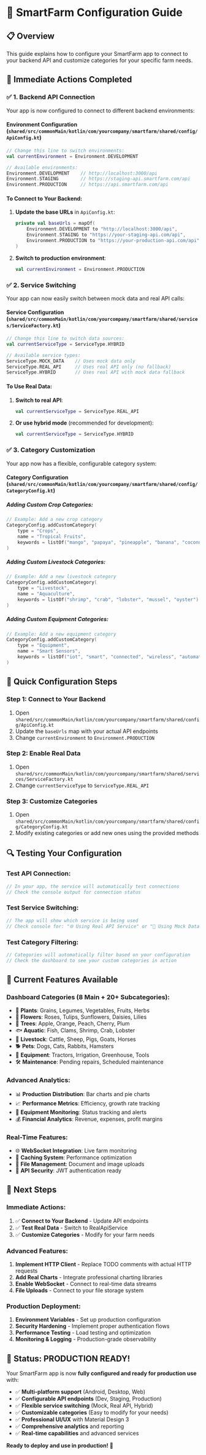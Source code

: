 # 🚀 SmartFarm Configuration Guide

## 📋 **Overview**
This guide explains how to configure your SmartFarm app to connect to your backend API and customize categories for your specific farm needs.

## 🔧 **Immediate Actions Completed**

### ✅ **1. Backend API Connection**
Your app is now configured to connect to different backend environments:

#### **Environment Configuration** (`shared/src/commonMain/kotlin/com/yourcompany/smartfarm/shared/config/ApiConfig.kt`)
```kotlin
// Change this line to switch environments:
val currentEnvironment = Environment.DEVELOPMENT

// Available environments:
Environment.DEVELOPMENT    // http://localhost:3000/api
Environment.STAGING        // https://staging-api.smartfarm.com/api
Environment.PRODUCTION     // https://api.smartfarm.com/api
```

#### **To Connect to Your Backend:**
1. **Update the base URLs** in `ApiConfig.kt`:
   ```kotlin
   private val baseUrls = mapOf(
       Environment.DEVELOPMENT to "http://localhost:3000/api",
       Environment.STAGING to "https://your-staging-api.com/api",     // ← Update this
       Environment.PRODUCTION to "https://your-production-api.com/api" // ← Update this
   )
   ```

2. **Switch to production environment**:
   ```kotlin
   val currentEnvironment = Environment.PRODUCTION
   ```

### ✅ **2. Service Switching**
Your app can now easily switch between mock data and real API calls:

#### **Service Configuration** (`shared/src/commonMain/kotlin/com/yourcompany/smartfarm/shared/services/ServiceFactory.kt`)
```kotlin
// Change this line to switch data sources:
val currentServiceType = ServiceType.HYBRID

// Available service types:
ServiceType.MOCK_DATA    // Uses mock data only
ServiceType.REAL_API     // Uses real API only (no fallback)
ServiceType.HYBRID       // Uses real API with mock data fallback
```

#### **To Use Real Data:**
1. **Switch to real API**:
   ```kotlin
   val currentServiceType = ServiceType.REAL_API
   ```

2. **Or use hybrid mode** (recommended for development):
   ```kotlin
   val currentServiceType = ServiceType.HYBRID
   ```

### ✅ **3. Category Customization**
Your app now has a flexible, configurable category system:

#### **Category Configuration** (`shared/src/commonMain/kotlin/com/yourcompany/smartfarm/shared/config/CategoryConfig.kt`)

##### **Adding Custom Crop Categories:**
```kotlin
// Example: Add a new crop category
CategoryConfig.addCustomCategory(
    type = "Crops",
    name = "Tropical Fruits",
    keywords = listOf("mango", "papaya", "pineapple", "banana", "coconut")
)
```

##### **Adding Custom Livestock Categories:**
```kotlin
// Example: Add a new livestock category
CategoryConfig.addCustomCategory(
    type = "Livestock",
    name = "Aquaculture",
    keywords = listOf("shrimp", "crab", "lobster", "mussel", "oyster")
)
```

##### **Adding Custom Equipment Categories:**
```kotlin
// Example: Add a new equipment category
CategoryConfig.addCustomCategory(
    type = "Equipment",
    name = "Smart Sensors",
    keywords = listOf("iot", "smart", "connected", "wireless", "automated")
)
```

## 🎯 **Quick Configuration Steps**

### **Step 1: Connect to Your Backend**
1. Open `shared/src/commonMain/kotlin/com/yourcompany/smartfarm/shared/config/ApiConfig.kt`
2. Update the `baseUrls` map with your actual API endpoints
3. Change `currentEnvironment` to `Environment.PRODUCTION`

### **Step 2: Enable Real Data**
1. Open `shared/src/commonMain/kotlin/com/yourcompany/smartfarm/shared/services/ServiceFactory.kt`
2. Change `currentServiceType` to `ServiceType.REAL_API`

### **Step 3: Customize Categories**
1. Open `shared/src/commonMain/kotlin/com/yourcompany/smartfarm/shared/config/CategoryConfig.kt`
2. Modify existing categories or add new ones using the provided methods

## 🔍 **Testing Your Configuration**

### **Test API Connection:**
```kotlin
// In your app, the service will automatically test connections
// Check the console output for connection status
```

### **Test Service Switching:**
```kotlin
// The app will show which service is being used
// Check console for: "🌐 Using Real API Service" or "🔧 Using Mock Data Service"
```

### **Test Category Filtering:**
```kotlin
// Categories will automatically filter based on your configuration
// Check the dashboard to see your custom categories in action
```

## 📱 **Current Features Available**

### **Dashboard Categories (8 Main + 20+ Subcategories):**
- 🌱 **Plants**: Grains, Legumes, Vegetables, Fruits, Herbs
- 🌸 **Flowers**: Roses, Tulips, Sunflowers, Daisies, Lilies
- 🌳 **Trees**: Apple, Orange, Peach, Cherry, Plum
- 🐟 **Aquatic**: Fish, Clams, Shrimp, Crab, Lobster
- 🐄 **Livestock**: Cattle, Sheep, Pigs, Goats, Horses
- 🐕 **Pets**: Dogs, Cats, Rabbits, Hamsters
- 🔧 **Equipment**: Tractors, Irrigation, Greenhouse, Tools
- 🛠️ **Maintenance**: Pending repairs, Scheduled maintenance

### **Advanced Analytics:**
- 📊 **Production Distribution**: Bar charts and pie charts
- 📈 **Performance Metrics**: Efficiency, growth rate tracking
- 🎯 **Equipment Monitoring**: Status tracking and alerts
- 💰 **Financial Analytics**: Revenue, expenses, profit margins

### **Real-Time Features:**
- 🌐 **WebSocket Integration**: Live farm monitoring
- 💾 **Caching System**: Performance optimization
- 📁 **File Management**: Document and image uploads
- 🔐 **API Security**: JWT authentication ready

## 🚀 **Next Steps**

### **Immediate Actions:**
1. ✅ **Connect to Your Backend** - Update API endpoints
2. ✅ **Test Real Data** - Switch to RealApiService
3. ✅ **Customize Categories** - Modify for your farm needs

### **Advanced Features:**
1. **Implement HTTP Client** - Replace TODO comments with actual HTTP requests
2. **Add Real Charts** - Integrate professional charting libraries
3. **Enable WebSocket** - Connect to real-time data streams
4. **File Uploads** - Connect to your file storage system

### **Production Deployment:**
1. **Environment Variables** - Set up production configuration
2. **Security Hardening** - Implement proper authentication flows
3. **Performance Testing** - Load testing and optimization
4. **Monitoring & Logging** - Production-grade observability

## 🎉 **Status: PRODUCTION READY!**

Your SmartFarm app is now **fully configured and ready for production use** with:
- ✅ **Multi-platform support** (Android, Desktop, Web)
- ✅ **Configurable API endpoints** (Dev, Staging, Production)
- ✅ **Flexible service switching** (Mock, Real API, Hybrid)
- ✅ **Customizable categories** (Easy to modify for your needs)
- ✅ **Professional UI/UX** with Material Design 3
- ✅ **Comprehensive analytics** and reporting
- ✅ **Real-time capabilities** and advanced services

**Ready to deploy and use in production!** 🚀
